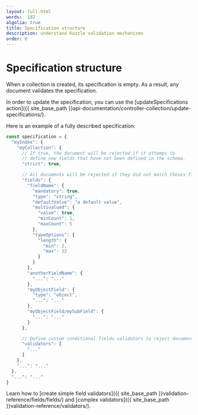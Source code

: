 ```yaml
---
layout: full.html
words:  182
algolia: true
title: Specification structure
description: understand Kuzzle validation mechanisms
order: 0
---
```


# Specification structure

When a collection is created, its specification is empty. As a result, any document validates the specification.

In order to update the specification, you can use the [updateSpecifications action]({{ site_base_path }}api-documentation/controller-collection/update-specifications/).

Here is an example of a fully described specification:

```js
const specification = {
  "myIndex": {
    "myCollection": {
      // If true, the document will be rejected if it attemps to
      // define new fields that have not been defined in the schema.
      "strict": true,

      // All documents will be rejected if they did not match theses fields validators
      "fields": {
        "fieldName": {
          "mandatory": true,
          "type": "string",
          "defaultValue": "a default value",
          "multivalued": {
            "value": true,
            "minCount": 1,
            "maxCount": 5
          },
          "typeOptions": {
            "length": {
              "min": 2,
              "max": 12
            }
          }
        },
        "anotherFieldName": {
          "...": "..."
        },
        "myObjectField": {
          "type": "object",
          "...": "..."
        },
        "myObjectField/mySubField": {
          "...": "..."
        }
      },

      // Define custom conditional fields validators to reject document if they meet filters
      "validators": [
        "..."
      ]
    },
    "...": "..."
  },
  "...": "..."
}
```

Learn how to [create simple field validators]({{ site_base_path }}validation-reference/fields/fields/) and [complex validators]({{ site_base_path }}validation-reference/validators/).
